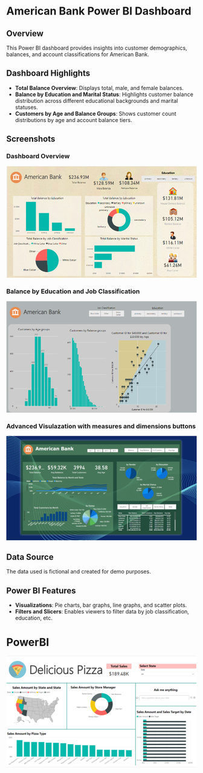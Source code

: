 # American Bank Power BI Dashboard

## Overview
This Power BI dashboard provides insights into customer demographics, balances, and account classifications for American Bank.

## Dashboard Highlights
- **Total Balance Overview**: Displays total, male, and female balances.
- **Balance by Education and Marital Status**: Highlights customer balance distribution across different educational backgrounds and marital statuses.
- **Customers by Age and Balance Groups**: Shows customer count distributions by age and account balance tiers.

## Screenshots
### Dashboard Overview
![American Bank Dashboard Overview](https://github.com/Monikakusumanchi/PowerBI/blob/mojo/2.1.png)

### Balance by Education and Job Classification
![Balance by Education and Job Classification](https://github.com/Monikakusumanchi/PowerBI/blob/mojo/Screenshot%202024-10-29%20100740.png)
### Advanced Visulazation with measures and dimensions buttons
![Balance by Education and Job Classification](https://github.com/Monikakusumanchi/PowerBI/blob/mojo/Bank-Adv.png)

## Data Source
The data used is fictional and created for demo purposes.

## Power BI Features
- **Visualizations**: Pie charts, bar graphs, line graphs, and scatter plots.
- **Filters and Slicers**: Enables viewers to filter data by job classification, education, etc.









# PowerBI

![cheese](https://github.com/Monikakusumanchi/PowerBI/blob/main/1..png)
